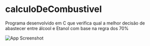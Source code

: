 # calculoDeCombustivel
Programa desenvolvido em C que verifica qual a melhor decisão de abastecer entre álcool e Etanol com base na regra dos 70%

![App Screenshot](https://i.ibb.co/kH1DDBn/carbon.png)
